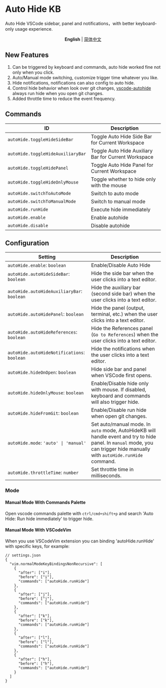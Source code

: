 # Auto Hide KB

Auto Hide VSCode sidebar, panel and notifications，with better keyboard-only usage experience.

<p align='center'>
<b>English</b> | <a href="https://github.com/kvoon3/vscode-autohide-kb/blob/master/README.zh-CN.md">简体中文</a>
</p>

## New Features

1. Can be triggered by keyboard and commands, auto hide worked fine not only when you click.
2. Auto/Manual mode switching, customize trigger time whatever you like.
3. Hide notifications, notifications can also config to auto hide.
4. Control hide behavior when look over git changes, [vscode-autohide](https://github.com/sirmspencer/vscode-autohide) always run hide when you open git changes.
5. Added throttle time to reduce the event frequency.

## Commands

| ID                                | Description                                          |
| --------------------------------- | ---------------------------------------------------- |
| `autoHide.toggleHideSideBar`      | Toggle Auto Hide Side Bar for Current Workspace      |
| `autoHide.toggleHideAuxiliaryBar` | Toggle Auto Hide Auxiliary Bar for Current Workspace |
| `autoHide.toggleHidePanel`        | Toggle Auto Hide Panel for Current Workspace         |
| `autoHide.toggleHideOnlyMouse`    | Toggle whether to hide only with the mouse           |
| `autoHide.switchToAutoMode`       | Switch to auto mode                                  |
| `autoHide.switchToManualMode`     | Switch to manual mode                                |
| `autoHide.runHide`                | Execute hide immediately                             |
| `autoHide.enable`                 | Enable autohide                                      |
| `autoHide.disable`                | Disable autohide                                     |

## Configuration

| Setting                                     | Description                                                                                                                                                                |
| ------------------------------------------- | -------------------------------------------------------------------------------------------------------------------------------------------------------------------------- |
| `autoHide.enable`: `boolean`                | Enable/Disable Auto Hide                                                                                                                                                   |
| `autoHide.autoHideSideBar`: `boolean`       | Hide the side bar when the user clicks into a text editor.                                                                                                                 |
| `autoHide.autoHideAuxiliaryBar`: `boolean`  | Hide the auxiliary bar (second side bar) when the user clicks into a text editor.                                                                                          |
| `autoHide.autoHidePanel`: `boolean`         | Hide the panel (output, terminal, etc.) when the user clicks into a text editor.                                                                                           |
| `autoHide.autoHideReferences`: `boolean`    | Hide the References panel (`Go to References`) when the user clicks into a text editor.                                                                                    |
| `autoHide.autoHideNotifications`: `boolean` | Hide the notifications when the user clicks into a text editor.                                                                                                            |
| `autoHide.hideOnOpen`: `boolean`            | Hide side bar and panel when VSCode first opens.                                                                                                                           |
| `autoHide.hideOnlyMouse`: `boolean`         | Enable/Disable hide only with mouse. If disabled, keyboard and commands will also trigger hide.                                                                            |
| `autoHide.hideFromGit`: `boolean`           | Enable/Disable run hide when open git changes.                                                                                                                             |
| `autoHide.mode`: `'auto' \| 'manual'`       | Set auto/manual mode. In `auto` mode, AutoHideKB will handle event and try to hide panel. In `manual` mode, you can trigger hide manually with `autoHide.runHide` command. |
| `autoHide.throttleTime`: `number`           | Set throttle time in milliseconds.                                                                                                                                         |

### Mode

#### Manual Mode With Commands Palette

Open vscode commands palette with `ctrl/cmd+shift+p` and search 'Auto Hide: Run hide immediately' to trigger hide.

#### Manual Mode With VSCodeVim

When you use VSCodeVim extension you can binding 'autoHide.runHide' with specific keys, for example:

```jsonc
// settings.json
{
  "vim.normalModeKeyBindingsNonRecursive": [
    {
      "after": ["i"],
      "before": ["i"],
      "commands": ["autoHide.runHide"]
    },
    {
      "after": ["j"],
      "before": ["j"],
      "commands": ["autoHide.runHide"]
    },
    {
      "after": ["k"],
      "before": ["k"],
      "commands": ["autoHide.runHide"]
    },
    {
      "after": ["l"],
      "before": ["l"],
      "commands": ["autoHide.runHide"]
    },
    {
      "after": ["h"],
      "before": ["h"],
      "commands": ["autoHide.runHide"]
    }
  ]
}
```
